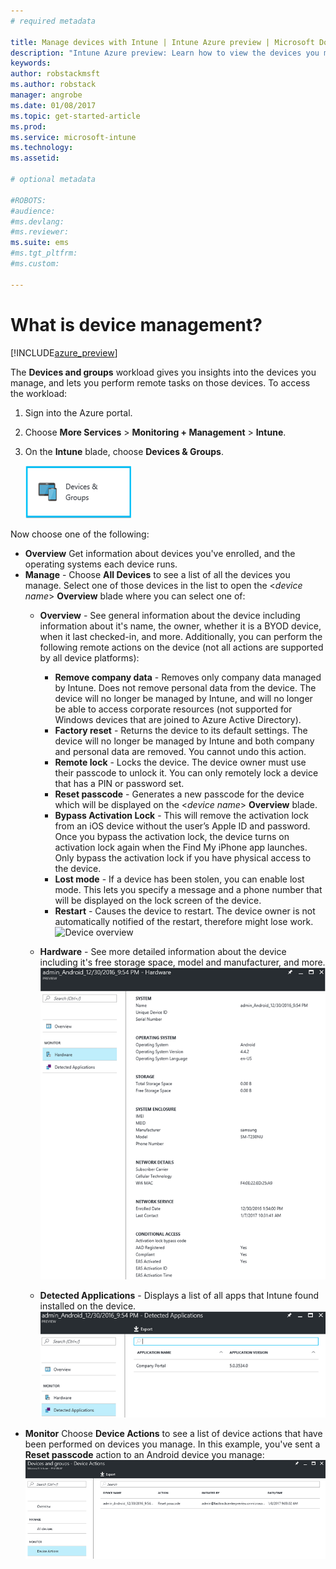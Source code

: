 ```yaml
---
# required metadata

title: Manage devices with Intune | Intune Azure preview | Microsoft Docs
description: "Intune Azure preview: Learn how to view the devices you manage with Intune, and perform various operations on them."
keywords:
author: robstackmsft
ms.author: robstack
manager: angrobe
ms.date: 01/08/2017
ms.topic: get-started-article
ms.prod:
ms.service: microsoft-intune
ms.technology:
ms.assetid:

# optional metadata

#ROBOTS:
#audience:
#ms.devlang:
#ms.reviewer:
ms.suite: ems
#ms.tgt_pltfrm:
#ms.custom:

---
```


# What is device management? 


[!INCLUDE[azure_preview](../includes/azure_preview.md)]

The **Devices and groups** workload gives you insights into the devices you manage, and lets you perform remote tasks on those devices. To access the workload:

1. Sign into the Azure portal.
2. Choose **More Services** > **Monitoring + Management** > **Intune**.
3. On the **Intune** blade, choose **Devices & Groups**.

	![Devices and groups workload](./media/devices-and-groups-workload.png)

Now choose one of the following:

- **Overview** Get information about devices you've enrolled, and the operating systems each device runs.
- **Manage** - Choose **All Devices** to see a list of all the devices you manage.
	Select one of those devices in the list to open the <*device name*> **Overview** blade where you can select one of:
	- **Overview**  - See general information about the device including information about it's name, the owner, whether it is a BYOD device, when it last checked-in, and more. Additionally, you can perform the following remote actions on the device (not all actions are supported by all device platforms):
		- **Remove company data** - Removes only company data managed by Intune. Does not remove personal data from the device. The device will no longer be managed by Intune, and will no longer be able to access corporate resources (not supported for Windows devices that are joined to Azure Active Directory).
		- **Factory reset** - Returns the device to its default settings. The device will no longer be managed by Intune and both company and personal data are removed. You cannot undo this action.
		- **Remote lock** - Locks the device. The device owner must use their passcode to unlock it. You can only remotely lock a device that has a PIN or password set.
		- **Reset passcode** - Generates a new passcode for the device which will be displayed on the <*device name*> **Overview** blade.
		- **Bypass Activation Lock** - This will remove the activation lock from an iOS device without the user’s Apple ID and password. Once you bypass the activation lock, the device turns on activation lock again when the Find My iPhone app launches. Only bypass the activation lock if you have physical access to the device.
		- **Lost mode** - If a device has been stolen, you can enable lost mode. This lets you specify a message and a phone number that will be displayed on the lock screen of the device.
		- **Restart** - Causes the device to restart. The device owner is not automatically notified of the restart, therefore might lose work.
		![Device overview](http://i.imgur.com/4Rx4VXm.png)
		
	- **Hardware** - See more detailed information about the device including it's free storage space, model and manufacturer, and more.
	![Managed device hardware inventory](./media/hardware-inventory.png)
	- **Detected Applications** - Displays a list of all apps that Intune found installed on the device.
	![Detected applications node](./media/detected-applications.png)
- **Monitor** Choose **Device Actions** to see a list of device actions that have been performed on devices you manage. In this example, you've sent a **Reset passcode** action to an Android device you manage:
![Monitor device actions](./media/monitor-device-actions.png)
